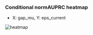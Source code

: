### Conditional normAUPRC heatmap

- X: gap_mu, Y: eps_current

![heatmap](/home/elicer/project_0814_2/results/20250814-112630/holdout/conditional_heatmap_gap_mu_vs_eps_current.png)
